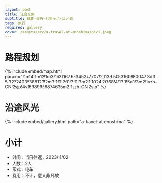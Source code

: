 ```yaml
---
layout: post
title: 江岛之旅
subtitle: 鎌倉·長谷·七里ヶ浜·江ノ島
tags: 旅行
required: gallery
cover: /assets/src/a-travel-at-enoshima/pic2.jpeg
---
```


# 路程规划

{% include embed/map.html param="!1m14!1m12!1m3!1d31167.65345247707!2d139.5053160880047!3d35.32224035388123!2m3!1f0!2f0!3f0!3m2!1i1024!2i768!4f13.1!5e0!3m2!1szh-CN!2sjp!4v1698996687461!5m2!1szh-CN!2sjp" %}

# 沿途风光

{% include embed/gallery.html path="a-travel-at-enoshima" %}

# 小计

- 时间：当日往返，2023/11/02
- 人数：2人
- 形式：电车
- 费用：不计，意义非凡故
